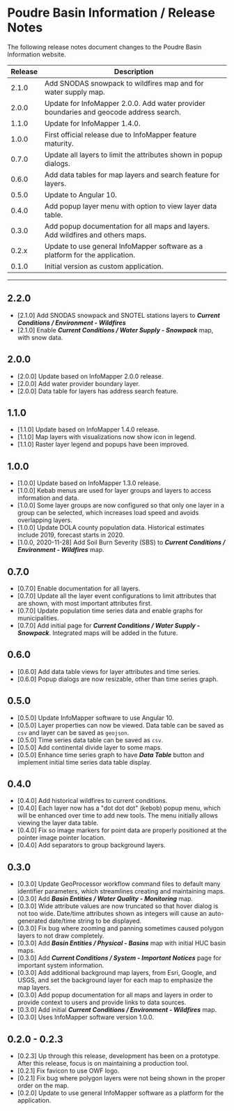 # Poudre Basin Information / Release Notes

The following release notes document changes to the Poudre Basin Information website.

| **Release** | **Description** |
| -- | -- |
| 2.1.0 | Add SNODAS snowpack to wildfires map and for water supply map. |
| 2.0.0 | Update for InfoMapper 2.0.0. Add water provider boundaries and geocode address search. |
| 1.1.0 | Update for InfoMapper 1.4.0. |
| 1.0.0 | First official release due to InfoMapper feature maturity. |
| 0.7.0 | Update all layers to limit the attributes shown in popup dialogs. |
| 0.6.0 | Add data tables for map layers and search feature for layers. |
| 0.5.0 | Update to Angular 10. |
| 0.4.0 | Add popup layer menu with option to view layer data table. |
| 0.3.0 | Add popup documentation for all maps and layers.  Add wildfires and others maps. |
| 0.2.x | Update to use general InfoMapper software as a platform for the application. |
| 0.1.0 | Initial version as custom application. | 

------------

## 2.2.0

* [2.1.0] Add SNODAS snowpack and SNOTEL stations layers to ***Current Conditions / Environment - Wildfires***
* [2.1.0] Enable ***Current Conditions / Water Supply - Snowpack*** map, with snow data.

## 2.0.0

* [2.0.0] Update based on InfoMapper 2.0.0 release.
* [2.0.0] Add water provider boundary layer.
* [2.0.0] Data table for layers has address search feature.

## 1.1.0

* [1.1.0] Update based on InfoMapper 1.4.0 release.
* [1.1.0] Map layers with visualizations now show icon in legend.
* [1.1.0] Raster layer legend and popups have been improved.

## 1.0.0

* [1.0.0] Update based on InfoMapper 1.3.0 release.
* [1.0.0] Kebab menus are used for layer groups and layers to access information and data.
* [1.0.0] Some layer groups are now configured so that only one layer in a group can be selected,
which increases load speed and avoids overlapping layers.
* [1.0.0] Update DOLA county population data.  Historical estimates include 2019, forecast starts in 2020.
* [1.0.0, 2020-11-28] Add Soil Burn Severity (SBS) to ***Current Conditions / Environment - Wildfires*** map.

## 0.7.0

* [0.7.0] Enable documentation for all layers.
* [0.7.0] Update all the layer event configurations to limit attributes that are shown,
with most important attributes first.
* [0.7.0] Update population time series data and enable graphs for municipalities.
* [0.7.0] Add initial page for ***Current Conditions / Water Supply - Snowpack***.  Integrated maps will be added in the future.

## 0.6.0

* [0.6.0] Add data table views for layer attributes and time series.
* [0.6.0] Popup dialogs are now resizable, other than time series graph.

## 0.5.0

* [0.5.0] Update InfoMapper software to use Angular 10.
* [0.5.0] Layer properties can now be viewed.  Data table can be saved as `csv` and layer can be saved as `geojson`.
* [0.5.0] Time series data table can be saved as `csv`.
* [0.5.0] Add continental divide layer to some maps.
* [0.5.0] Enhance time series graph to have ***Data Table*** button and implement initial
time series data table display.

## 0.4.0

* [0.4.0] Add historical wildfires to current conditions.
* [0.4.0] Each layer now has a "dot dot dot" (kebob) popup menu,
which will be enhanced over time to add new tools.
The menu initially allows viewing the layer data table.
* [0.4.0] Fix so image markers for point data are properly positioned at the pointer
image pointer location.
* [0.4.0] Add separators to group background layers.

## 0.3.0

* [0.3.0] Update GeoProcessor workflow command files to default many identifier parameters,
which streamlines creating and maintaining maps.
* [0.3.0] Add ***Basin Entities / Water Quality - Monitoring*** map.
* [0.3.0] Wide attribute values are now truncated so that hover dialog is not too wide.
Date/time attributes shown as integers will cause an auto-generated date/time string to be displayed.
* [0.3.0] Fix bug where zooming and panning sometimes caused polygon layers to not draw completely.
* [0.3.0] Add ***Basin Entities / Physical - Basins*** map with initial HUC basin maps.
* [0.3.0] Add ***Current Conditions / System - Important Notices*** page for important
system information.
* [0.3.0] Add additional background map layers, from Esri, Google, and USGS,
and set the background layer for each map to emphasize the map layers.
* [0.3.0] Add popup documentation for all maps and layers
in order to provide context to users and provide links to data sources.
* [0.3.0] Add initial ***Current Conditions / Environment - Wildfires*** map.
* [0.3.0] Uses InfoMapper software version 1.0.0.

## 0.2.0 - 0.2.3

* [0.2.3] Up through this release, development has been on a prototype.
After this release, focus is on maintaining a production tool.
* [0.2.1] Fix favicon to use OWF logo.
* [0.2.1] Fix bug where polygon layers were not being shown in the proper order on the map.
* [0.2.0] Update to use general InfoMapper software as a platform for the application.
